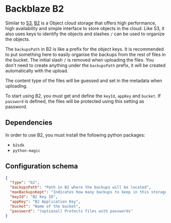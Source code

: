 # Backblaze B2

Similar to [S3](s3.md), [B2][1] is a Object cloud storage that offers high performance, high availability and simple interface to store objects in the cloud. Like S3, it also uses keys to identify the objects and slashes `/` can be used to organize the objects.

The `backupsPath` in B2 is like a prefix for the object keys. It is recommended to put something here to easily organise the backups from the rest of files in the bucket. The initial slash `/` is removed when uploading the files. You don't need to create anything under the `backupsPath` prefix, it will be created automatically with the upload.

The content type of the files will be guessed and set in the metadata when uploading.

To start using B2, you must get and define the `keyId`, `appKey` and `bucket`. If `password` is defined, the files will be protected using this setting as password.

## Dependencies

In order to use B2, you must install the following python packages:

- `b2sdk`
- `python-magic`

## Configuration schema

```json
{
  "type": "b2",
  "backupsPath": "Path in B2 where the backups will be located",
  "maxBackupsKept": "Indicates how many backups to keep in this storage, or set to null to keep them all",
  "keyId": "B2 Key ID",
  "appKey": "B2 Application Key",
  "bucket": "Name of the bucket",
  "password": "(optional) Protects files with passwords"
}
```


[1]: https://www.backblaze.com/b2/cloud-storage.html